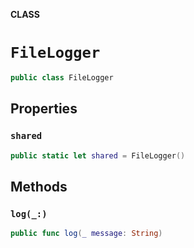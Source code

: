 **CLASS**

# `FileLogger`

```swift
public class FileLogger
```

## Properties
### `shared`

```swift
public static let shared = FileLogger()
```

## Methods
### `log(_:)`

```swift
public func log(_ message: String)
```
